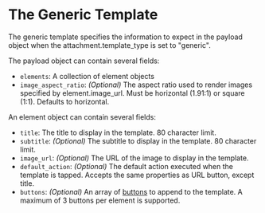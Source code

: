 # The Generic Template

The generic template specifies the information to expect in the payload object when the attachment.template_type is set to "generic".

The payload object can contain several fields:
- `elements`: A collection of element objects
- `image_aspect_ratio`: _(Optional)_ The aspect ratio used to render images specified by element.image_url. Must be horizontal (1.91:1) or square (1:1). Defaults to horizontal.

An element object can contain several fields:
- `title`: The title to display in the template. 80 character limit.
- `subtitle`: _(Optional)_ The subtitle to display in the template. 80 character limit.
- `image_url`: _(Optional)_ The URL of the image to display in the template.
- `default_action`: _(Optional)_ The default action executed when the template is tapped. Accepts the same properties as URL button, except title.
- `buttons`: _(Optional)_ An array of [buttons][1] to append to the template. A maximum of 3 buttons per element is supported.

[1]:../buttons
